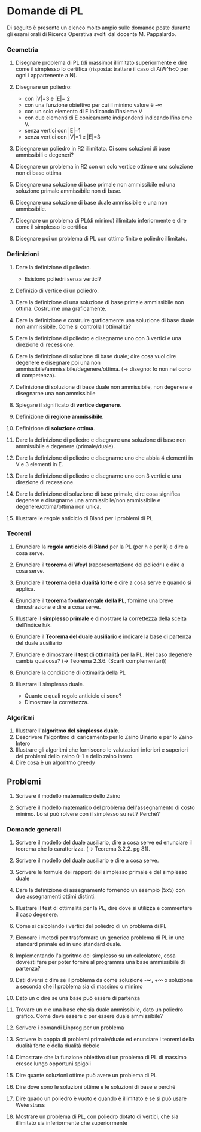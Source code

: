 # Domande di PL
Di seguito è presente un elenco molto ampio sulle domande poste durante gli esami orali di Ricerca Operativa svolti dal docente M. Pappalardo.

### Geometria
1. Disegnare problema di PL (di massimo) illimitato superiormente e dire come il simplesso lo certifica (risposta: trattare il caso di AiW^h<0 per ogni i appartenente a N).
   
2. Disegnare un poliedro:
	- con |V|=3 e |E|= 2
	- con una funzione obiettivo per cui il minimo valore è -∞
    - con un solo elemento di E indicando l’insieme V
    - con due elementi di E conicamente indipendenti indicando l'insieme V.
    - senza vertici con |E|=1
    - senza vertici con |V|=1 e |E|=3
  
3. Disegnare un poliedro in R2 illimitato. Ci sono soluzioni di base ammissibili e degeneri?
4. Disegnare un problema in R2 con un solo vertice ottimo e una soluzione non di base ottima
5. Disegnare una soluzione di base primale non ammissibile ed una soluzione primale ammissibile non di base.
   
6.  Disegnare una soluzione di base duale ammissibile e una non ammissibile.  
    
7.  Disegnare un problema di PL(di minimo) illimitato inferiormente e dire come il simplesso lo certifica

8.  Disegnare poi un problema di PL con ottimo finito e poliedro illimitato.


### Definizioni
1. Dare la definizione di poliedro.
   - Esistono poliedri senza vertici?

2. Definizio di vertice di un poliedro.

3. Dare la definizione di una soluzione di base primale ammissibile non ottima. Costruirne una graficamente.

4. Dare la definizione e costruire graficamente una soluzione di base duale non ammissibile. Come si controlla l'ottimalità?

5. Dare la definizione di poliedro e disegnarne uno con 3 vertici e una direzione di recessione.
   
6. Dare la definizione di soluzione di base duale; dire cosa vuol dire degenere e disegnare poi una non ammissibile/ammissibile/degenere/ottima. (-> disegno: fo non nel cono di competenza).

7. Definizione di soluzione di base duale non ammissibile, non degenere e disegnarne una non ammissibile

8.  Spiegare il significato di **vertice degenere**.

9.  Definizione di **regione ammissibile**.
    
10. Definizione di **soluzione ottima**.

11. Dare la definizione di poliedro e disegnare una soluzione di base non ammissibile e degenere (primale/duale).

12. Dare la definizione di poliedro e disegnarne uno che abbia 4 elementi in V e 3 elementi in E.

13. Dare la definizione di poliedro e disegnarne uno con 3 vertici e una direzione di recessione.

14. Dare la definizione di soluzione di base primale, dire cosa significa degenere e disegnarne una ammissibile/non ammissibile e degenere/ottima/ottima non unica.

1. Illustrare le regole anticiclo di Bland per i problemi di PL


### Teoremi
1. Enunciare la **regola anticiclo di Bland** per la PL (per h e per k) e dire a cosa serve.
1. Enunciare il **teorema di Weyl** (rappresentazione dei poliedri) e dire a cosa serve.
2. Enunciare il **teorema della dualità forte** e dire a cosa serve e quando si applica.
3. Enunciare il **teorema fondamentale della PL**, fornirne una breve dimostrazione e dire a cosa serve.

4. Illustrare il **simplesso primale** e dimostrare la correttezza della scelta dell'indice h/k.
   
5.  Enunciare il **Teorema del duale ausiliari**o e indicare la base di partenza del duale ausiliario

6. Enunciare e dimostrare il **test di ottimalità** per la PL. Nel caso degenere cambia qualcosa? (-> Teorema 2.3.6. (Scarti complementari))

7. Enunciare la condizione di ottimalità della PL
   
8.  Illustrare il simplesso duale. 
	- Quante e quali regole anticiclo ci sono?
	- Dimostrare la correttezza.

### Algoritmi
1. Illustrare **l'algoritmo del simplesso duale**.
29. Descrivere l’algoritmo di caricamento per lo Zaino Binario e per lo Zaino Intero
30. Illustrare gli algoritmi che forniscono le valutazioni inferiori e superiori dei problemi dello zaino 0-1 e dello zaino intero.
27. Dire cosa è un algoritmo greedy

## Problemi
1. Scrivere il modello matematico dello Zaino

5.  Scrivere il modello matematico del problema dell'assegnamento di costo minimo. Lo si può rolvere con il simplesso su reti? Perché?
   

###  Domande generali

1. Scrivere il modello del duale ausiliario, dire a cosa serve ed enunciare il teorema che lo caratterizza. (-> Teorema 3.2.2. pg 81).

2. Scrivere il modello del duale ausiliario e dire a cosa serve.

3. Scrivere le formule dei rapporti del simplesso primale e del simplesso duale

4. Dare la definizione di assegnamento fornendo un esempio (5x5) con due assegnamenti ottimi distinti.

5. Illustrare il test di ottimalità per la PL, dire dove si utilizza e commentare il caso degenere.


6. Come si calcolando i vertici del poliedro di un problema di PL

7. Elencare i metodi per trasformare un generico problema di PL in uno standard primale ed in uno standard duale.

8. Implementando l'algoritmo del simplesso su un calcolatore, cosa dovresti fare per poter fornire al programma una base ammissibile di partenza?


    
9.  Dati diversi c dire se il problema da come soluzione -∞, +∞ o soluzione a seconda che il problema sia di massimo o minimo
   
10. Dato un c dire se una base può essere di partenza
   
11. Trovare un c e una base che sia duale ammissibile, dato un poliedro grafico. Come deve essere c per essere duale ammissibile?

13. Scrivere i comandi Linprog per un problema
14. Scrivere la coppia di problemi primale/duale ed enunciare i teoremi della dualità forte e della dualità debole
15. Dimostrare che la funzione obiettivo di un problema di PL di massimo cresce lungo opportuni spigoli
16. Dire quante soluzioni ottime può avere un problema di PL
17. Dire dove sono le soluzioni ottime e le soluzioni di base e perché
18. Dire quado un poliedro è vuoto e quando è illimitato e se si può usare Weierstrass

19. Mostrare un problema di PL, con poliedro dotato di vertici, che sia illimitato sia inferiormente che superiormente